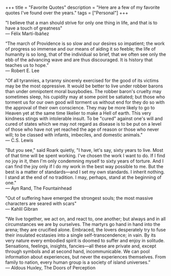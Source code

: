 +++
title = "Favorite Quotes"
description = "Here are a few of my favorite quotes I've found over the years."
tags = ["Personal"]
+++

"I believe that a man should strive for only one thing in life, and that is to have a touch of greatness"
<br>— Félix Martí-Ibáñez

“The march of Providence is so slow and our desires so impatient; the work of progress so immense and our means of aiding it so feeble; the life of humanity is so long, that of the individual so brief, that we often see only the ebb of the advancing wave and are thus discouraged. It is history that teaches us to hope.”
<br>― Robert E. Lee

"Of all tyrannies, a tyranny sincerely exercised for the good of its victims may be the most oppressive. It would be better to live under robber barons than under omnipotent moral busybodies. The robber baron's cruelty may sometimes sleep, his cupidity may at some point be satiated; but those who torment us for our own good will torment us without end for they do so with the approval of their own conscience. They may be more likely to go to Heaven yet at the same time likelier to make a Hell of earth. This very kindness stings with intolerable insult. To be "cured" against one's will and cured of states which we may not regard as disease is to be put on a level of those who have not yet reached the age of reason or those who never will; to be classed with infants, imbeciles, and domestic animals."
<br>― C.S. Lewis 

"But you see," said Roark quietly, "I have, let's say, sixty years to live. Most of that time will be spent working. I've chosen the work I want to do. If I find no joy in it, then I'm only condemning myself to sixty years of torture. And I can find the joy only if I do my work in the best way possible to me. But the best is a matter of standards—and I set my own standards. I inherit nothing. I stand at the end of no tradition. I may, perhaps, stand at the beginning of one."
<br>― Ayn Rand, The Fountainhead

"Out of suffering have emerged the strongest souls; the most massive characters are seared with scars"
<br>― Kahlil Gibran

"We live together, we act on, and react to, one another; but always and in all circumstances we are by ourselves. The martyrs go hand in hand into the arena; they are crucified alone. Embraced, the lovers desperately try to fuse their insulated ecstasies into a single self-transcendence; in vain. By its very nature every embodied spirit is doomed to suffer and enjoy in solitude. Sensations, feelings, insights, fancies—all these are private and, except through symbols and at second hand, incommunicable. We can pool information about experiences, but never the experiences themselves. From family to nation, every human group is a society of island universes.”
<br>― Aldous Huxley, The Doors of Perception
